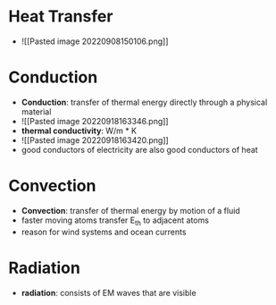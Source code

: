 # Heat Transfer
- ![[Pasted image 20220908150106.png]]


# Conduction
- **Conduction**: transfer of thermal energy directly through a physical material
- ![[Pasted image 20220918163346.png]]
- **thermal conductivity**: W/m * K 
- ![[Pasted image 20220918163420.png]]
- good conductors of electricity are also good conductors of heat

# Convection
- **Convection**: transfer of thermal energy by motion of a fluid
- faster moving atoms transfer E<sub>th</sub> to adjacent atoms
- reason for wind systems and ocean currents

# Radiation
- **radiation**: consists of EM waves that are visible 